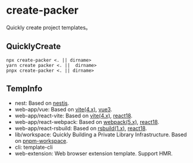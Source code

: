 # create-packer

Quickly create project templates。

## QuicklyCreate

```shell
npx create-packer <. || dirname>
yarn create packer <. ||  dirname>
pnpx create-packer <. || dirname>
```

## TempInfo

-   nest: Based on [nestjs](https://docs.nestjs.com/).
-   web-app/vue: Based on [vite(4.x)](https://cn.vitejs.dev/), [vue3](https://vuejs.org/).
-   web-app/react-vite: Based on [vite(4.x)](https://cn.vitejs.dev/), [react18](https://reactjs.org/).
-   web-app/react-webpack: Based on [webpack(5.x)](https://webpack.js.org/), [react18](https://reactjs.org/).
-   web-app/react-rsbuild: Based on [rsbuild(1.x)](https://rsbuild.dev/), [react18](https://reactjs.org/).
-   lib/workspace: Quickly Building a Private Library Infrastructure. Based on [pnpm-workspace](https://pnpm.io/pnpm-workspace_yaml).
-   cli: template-cli
-   web-extension: Web browser extension template. Support HMR.
